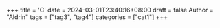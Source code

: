 +++
title = 'C'
date = 2024-03-01T23:40:16+08:00
draft = false
Author = "Aldrin"
tags = ["tag3", "tag4"]
categories = ["cat1"]
+++
